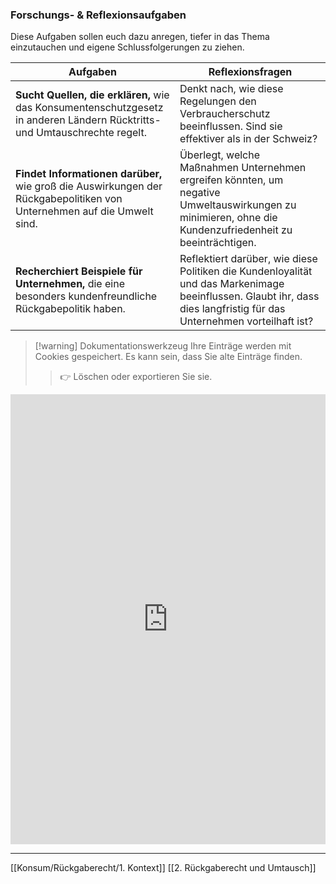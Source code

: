 ### Forschungs- & Reflexionsaufgaben

Diese Aufgaben sollen euch dazu anregen, tiefer in das Thema einzutauchen und eigene Schlussfolgerungen zu ziehen.

| Aufgaben                                                                                                                   | Reflexionsfragen                                                                                                                                                      |
| -------------------------------------------------------------------------------------------------------------------------- | --------------------------------------------------------------------------------------------------------------------------------------------------------------------- |
| **Sucht Quellen, die erklären,** wie das Konsumentenschutzgesetz in anderen Ländern Rücktritts- und Umtauschrechte regelt. | Denkt nach, wie diese Regelungen den Verbraucherschutz beeinflussen. Sind sie effektiver als in der Schweiz?                                                          |
| **Findet Informationen darüber,** wie groß die Auswirkungen der Rückgabepolitiken von Unternehmen auf die Umwelt sind.     | Überlegt, welche Maßnahmen Unternehmen ergreifen könnten, um negative Umweltauswirkungen zu minimieren, ohne die Kundenzufriedenheit zu beeinträchtigen.              |
| **Recherchiert Beispiele für Unternehmen,** die eine besonders kundenfreundliche Rückgabepolitik haben.                    | Reflektiert darüber, wie diese Politiken die Kundenloyalität und das Markenimage beeinflussen. Glaubt ihr, dass dies langfristig für das Unternehmen vorteilhaft ist? |
>[!warning] Dokumentationswerkzeug 
>Ihre Einträge werden mit Cookies gespeichert. Es kann sein, dass Sie alte Einträge finden. 
>>👉 Löschen oder exportieren Sie sie.


<iframe src="https://app.Lumi.education/api/v1/run/nYkJQz/embed" width="100%" height="720" frameborder="0" allowfullscreen="allowfullscreen" allow="geolocation *; microphone *; camera *; midi *; encrypted-media *"></iframe>

---
[[Konsum/Rückgaberecht/1. Kontext]]
[[2. Rückgaberecht und Umtausch]]
